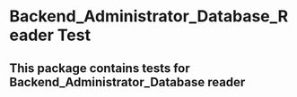 # Backend_Administrator_Database_Reader Test

## This package contains tests for Backend_Administrator_Database reader